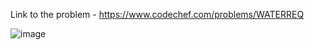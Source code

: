 Link to the problem - https://www.codechef.com/problems/WATERREQ



![image](https://github.com/Haleshot/Competitive-Programming/assets/57552973/86546877-699d-45c5-9973-c19f8e034375)
